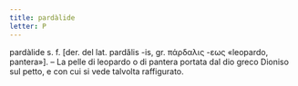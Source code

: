 ```yaml
---
title: pardàlide
letter: P
---
```

pardàlide s. f. [der. del lat. pardălis -is, gr. πάρδαλις -εως «leopardo, pantera»]. – La pelle di leopardo o di pantera portata dal dio greco Dioniso sul petto, e con cui si vede talvolta raffigurato.